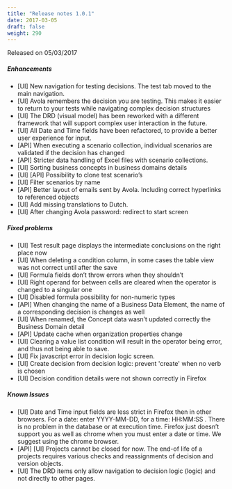 ```yaml
---
title: "Release notes 1.0.1"
date: 2017-03-05
draft: false
weight: 290
---
```


Released on 05/03/2017

##### Enhancements

* [UI] New navigation for testing decisions. The test tab moved to the main navigation.
* [UI] Avola remembers the decision you are testing. This makes it easier to return to your tests while navigating complex decision structures
* [UI] The DRD (visual model) has been reworked with a different framework that will support complex user interaction in the future.
* [UI] All Date and Time fields have been refactored, to provide a better user experience for input.
* [API] When executing a scenario collection, individual scenarios are validated if the decision has changed
* [API] Stricter data handling of Excel files with scenario collections.
* [UI] Sorting business concepts in business domains details
* [UI] [API] Possibility to clone test scenario’s
* [UI] Filter scenarios by name
* [API] Better layout of emails sent by Avola. Including correct hyperlinks to referenced objects
* [UI] Add missing translations to Dutch.
* [UI] After changing Avola password: redirect to start screen

##### Fixed problems

* [UI] Test result page displays the intermediate conclusions on the right place now
* [UI] When deleting a condition column, in some cases the table view was not correct until after the save
* [UI] Formula fields don’t throw errors when they shouldn’t
* [UI] Right operand for between cells are cleared when the operator is changed to a singular one
* [UI] Disabled formula possibility for non-numeric types
* [API] When changing the name of a Business Data Element, the name of a corresponding decision is changes as well
* [UI] When renamed, the Concept data wasn’t updated correctly the Business Domain detail
* [API] Update cache when organization properties change
* [UI] Clearing a value list condition will result in the operator being error, and thus not being able to save.
* [UI] Fix javascript error in decision logic screen.
* [UI] Create decision from decision logic: prevent 'create' when no verb is chosen
* [UI] Decision condition details were not shown correctly in Firefox

##### Known Issues

* [UI] Date and Time input fields are less strict in Firefox then in other browsers. For a date: enter YYYY-MM-DD, for a time: HH:MM:SS . There is no problem in the database or at execution time. Firefox just doesn’t support you as well as chrome when you must enter a date or time. We suggest using the chrome browser.
* [API] [UI] Projects cannot be closed for now. The end-of life of a projects requires various checks and reassignments of decision and version objects.
* [UI] The DRD items only allow navigation to decision logic (logic) and not directly to other pages.